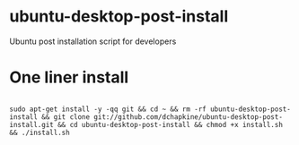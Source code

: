 # ubuntu-desktop-post-install
Ubuntu post installation script for developers


# One liner install

```

sudo apt-get install -y -qq git && cd ~ && rm -rf ubuntu-desktop-post-install && git clone git://github.com/dchapkine/ubuntu-desktop-post-install.git && cd ubuntu-desktop-post-install && chmod +x install.sh && ./install.sh

```	

